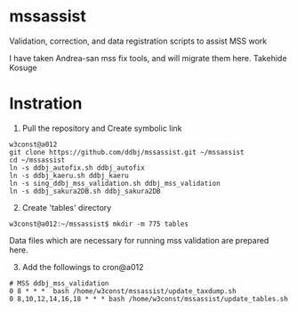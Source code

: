 # mssassist
Validation, correction, and data registration scripts to assist MSS work

I have taken Andrea-san mss fix tools, and will migrate them here.
Takehide Kosuge

# Instration
1. Pull the repository and Create symbolic link
~~~
w3const@a012
git clone https://github.com/ddbj/mssassist.git ~/mssassist
cd ~/mssassist
ln -s ddbj_autofix.sh ddbj_autofix
ln -s ddbj_kaeru.sh ddbj_kaeru
ln -s sing_ddbj_mss_validation.sh ddbj_mss_validation
ln -s ddbj_sakura2DB.sh ddbj_sakura2DB
~~~

2. Create 'tables' directory
~~~
w3const@a012:~/mssassist$ mkdir -m 775 tables
~~~
Data files which are necessary for running mss validation are prepared here.

3. Add the followings to cron@a012
~~~
# MSS ddbj_mss_validation
0 8 * * *  bash /home/w3const/mssassist/update_taxdump.sh
0 8,10,12,14,16,18 * * * bash /home/w3const/mssassist/update_tables.sh
~~~
